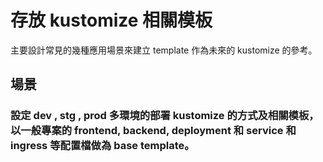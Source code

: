 # 存放 kustomize 相關模板

主要設計常見的幾種應用場景來建立 template 作為未來的 kustomize 的參考。

## 場景

### 設定 dev , stg , prod 多環境的部署 kustomize 的方式及相關模板，以一般專案的 frontend, backend, deployment 和 service 和 ingress 等配置檔做為 base template。
